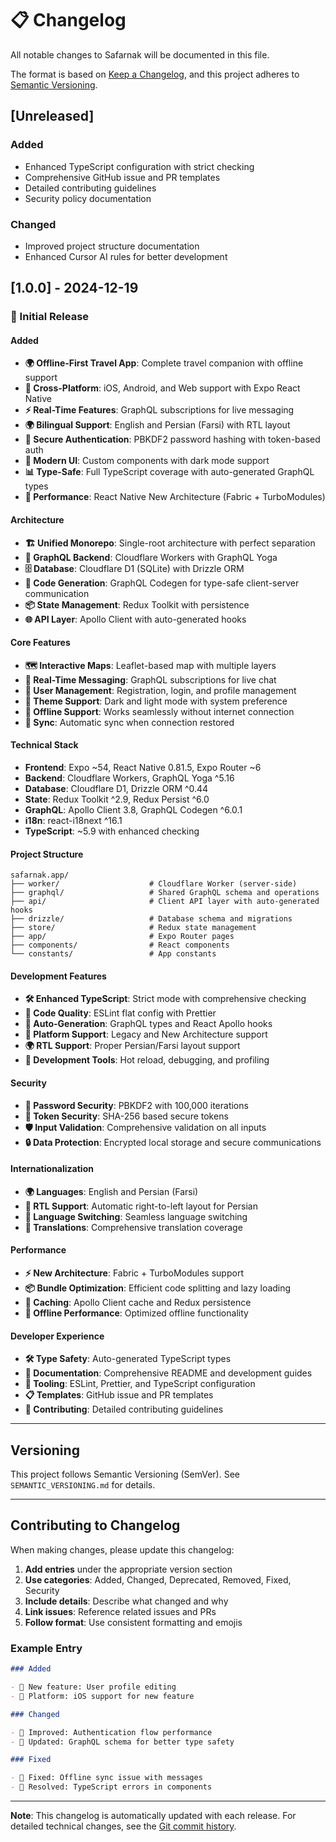 # 📋 Changelog

All notable changes to Safarnak will be documented in this file.

The format is based on [Keep a Changelog](https://keepachangelog.com/en/1.0.0/),
and this project adheres to [Semantic Versioning](https://semver.org/spec/v2.0.0.html).

## [Unreleased]

### Added

- Enhanced TypeScript configuration with strict checking
- Comprehensive GitHub issue and PR templates
- Detailed contributing guidelines
- Security policy documentation

### Changed

- Improved project structure documentation
- Enhanced Cursor AI rules for better development

## [1.0.0] - 2024-12-19

### 🎉 Initial Release

#### Added

- **🌍 Offline-First Travel App**: Complete travel companion with offline support
- **📱 Cross-Platform**: iOS, Android, and Web support with Expo React Native
- **⚡ Real-Time Features**: GraphQL subscriptions for live messaging
- **🌍 Bilingual Support**: English and Persian (Farsi) with RTL layout
- **🔐 Secure Authentication**: PBKDF2 password hashing with token-based auth
- **🎨 Modern UI**: Custom components with dark mode support
- **📊 Type-Safe**: Full TypeScript coverage with auto-generated GraphQL types
- **🚀 Performance**: React Native New Architecture (Fabric + TurboModules)

#### Architecture

- **🏗️ Unified Monorepo**: Single-root architecture with perfect separation
- **📡 GraphQL Backend**: Cloudflare Workers with GraphQL Yoga
- **🗄️ Database**: Cloudflare D1 (SQLite) with Drizzle ORM
- **🔄 Code Generation**: GraphQL Codegen for type-safe client-server communication
- **📦 State Management**: Redux Toolkit with persistence
- **🌐 API Layer**: Apollo Client with auto-generated hooks

#### Core Features

- **🗺️ Interactive Maps**: Leaflet-based map with multiple layers
- **💬 Real-Time Messaging**: GraphQL subscriptions for live chat
- **👤 User Management**: Registration, login, and profile management
- **🌙 Theme Support**: Dark and light mode with system preference
- **📱 Offline Support**: Works seamlessly without internet connection
- **🔄 Sync**: Automatic sync when connection restored

#### Technical Stack

- **Frontend**: Expo ~54, React Native 0.81.5, Expo Router ~6
- **Backend**: Cloudflare Workers, GraphQL Yoga ^5.16
- **Database**: Cloudflare D1, Drizzle ORM ^0.44
- **State**: Redux Toolkit ^2.9, Redux Persist ^6.0
- **GraphQL**: Apollo Client 3.8, GraphQL Codegen ^6.0.1
- **i18n**: react-i18next ^16.1
- **TypeScript**: ~5.9 with enhanced checking

#### Project Structure

```
safarnak.app/
├── worker/                    # Cloudflare Worker (server-side)
├── graphql/                   # Shared GraphQL schema and operations
├── api/                       # Client API layer with auto-generated hooks
├── drizzle/                   # Database schema and migrations
├── store/                     # Redux state management
├── app/                       # Expo Router pages
├── components/                # React components
└── constants/                 # App constants
```

#### Development Features

- **🛠️ Enhanced TypeScript**: Strict mode with comprehensive checking
- **📝 Code Quality**: ESLint flat config with Prettier
- **🔄 Auto-Generation**: GraphQL types and React Apollo hooks
- **📱 Platform Support**: Legacy and New Architecture support
- **🌍 RTL Support**: Proper Persian/Farsi layout support
- **🔧 Development Tools**: Hot reload, debugging, and profiling

#### Security

- **🔐 Password Security**: PBKDF2 with 100,000 iterations
- **🎫 Token Security**: SHA-256 based secure tokens
- **🛡️ Input Validation**: Comprehensive validation on all inputs
- **🔒 Data Protection**: Encrypted local storage and secure communications

#### Internationalization

- **🌍 Languages**: English and Persian (Farsi)
- **📱 RTL Support**: Automatic right-to-left layout for Persian
- **🔄 Language Switching**: Seamless language switching
- **📝 Translations**: Comprehensive translation coverage

#### Performance

- **⚡ New Architecture**: Fabric + TurboModules support
- **📦 Bundle Optimization**: Efficient code splitting and lazy loading
- **🔄 Caching**: Apollo Client cache and Redux persistence
- **📱 Offline Performance**: Optimized offline functionality

#### Developer Experience

- **🛠️ Type Safety**: Auto-generated TypeScript types
- **📝 Documentation**: Comprehensive README and development guides
- **🔧 Tooling**: ESLint, Prettier, and TypeScript configuration
- **📋 Templates**: GitHub issue and PR templates
- **🤝 Contributing**: Detailed contributing guidelines

---

## Versioning

This project follows Semantic Versioning (SemVer). See `SEMANTIC_VERSIONING.md` for details.

---

## Contributing to Changelog

When making changes, please update this changelog:

1. **Add entries** under the appropriate version section
2. **Use categories**: Added, Changed, Deprecated, Removed, Fixed, Security
3. **Include details**: Describe what changed and why
4. **Link issues**: Reference related issues and PRs
5. **Follow format**: Use consistent formatting and emojis

### Example Entry

```markdown
### Added

- 🎉 New feature: User profile editing
- 📱 Platform: iOS support for new feature

### Changed

- 🔄 Improved: Authentication flow performance
- 📝 Updated: GraphQL schema for better type safety

### Fixed

- 🐛 Fixed: Offline sync issue with messages
- 🔧 Resolved: TypeScript errors in components
```

---

**Note**: This changelog is automatically updated with each release. For detailed technical changes, see the [Git commit history](https://github.com/mehotkhan/safarnak.app/commits/master).
